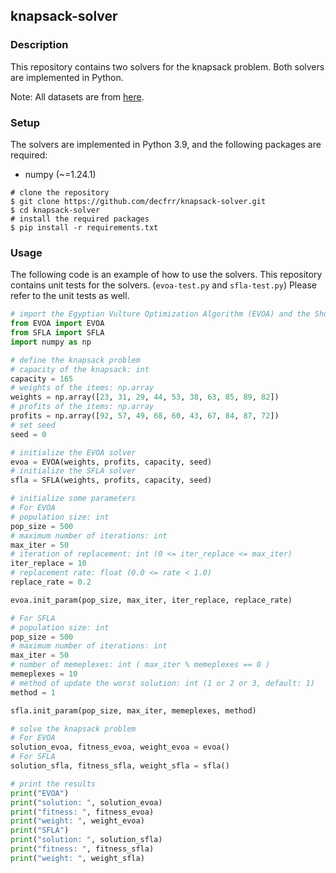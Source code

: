 ## knapsack-solver

### Description
This repository contains two solvers for the knapsack problem. 
Both solvers are implemented in Python.

Note: All datasets are from [here](https://people.sc.fsu.edu/~jburkardt/datasets/knapsack_01/knapsack_01.html).

### Setup
The solvers are implemented in Python 3.9, and the following packages are required:
- numpy (~=1.24.1)

```shell
# clone the repository
$ git clone https://github.com/decfrr/knapsack-solver.git
$ cd knapsack-solver
# install the required packages
$ pip install -r requirements.txt
```

### Usage
The following code is an example of how to use the solvers.
This repository contains unit tests for the solvers. (`evoa-test.py` and `sfla-test.py`)
Please refer to the unit tests as well.

```python
# import the Egyptian Vulture Optimization Algorithm (EVOA) and the Shuffled Frogs Leaping Algorithm (SFLA)
from EVOA import EVOA
from SFLA import SFLA
import numpy as np

# define the knapsack problem
# capacity of the knapsack: int
capacity = 165
# weights of the items: np.array
weights = np.array([23, 31, 29, 44, 53, 38, 63, 85, 89, 82])
# profits of the items: np.array
profits = np.array([92, 57, 49, 68, 60, 43, 67, 84, 87, 72])
# set seed
seed = 0

# initialize the EVOA solver
evoa = EVOA(weights, profits, capacity, seed)
# initialize the SFLA solver
sfla = SFLA(weights, profits, capacity, seed)

# initialize some parameters
# For EVOA
# population size: int
pop_size = 500
# maximum number of iterations: int
max_iter = 50
# iteration of replacement: int (0 <= iter_replace <= max_iter)
iter_replace = 10
# replacement rate: float (0.0 <= rate < 1.0)
replace_rate = 0.2

evoa.init_param(pop_size, max_iter, iter_replace, replace_rate)

# For SFLA
# population size: int
pop_size = 500
# maximum number of iterations: int
max_iter = 50
# number of memeplexes: int ( max_iter % memeplexes == 0 )
memeplexes = 10
# method of update the worst solution: int (1 or 2 or 3, default: 1)
method = 1

sfla.init_param(pop_size, max_iter, memeplexes, method)

# solve the knapsack problem
# For EVOA
solution_evoa, fitness_evoa, weight_evoa = evoa()
# For SFLA
solution_sfla, fitness_sfla, weight_sfla = sfla()

# print the results
print("EVOA")
print("solution: ", solution_evoa)
print("fitness: ", fitness_evoa)
print("weight: ", weight_evoa)
print("SFLA")
print("solution: ", solution_sfla)
print("fitness: ", fitness_sfla)
print("weight: ", weight_sfla)
```


